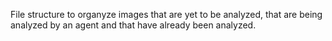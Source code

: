 File structure to organyze images that are yet to be analyzed, that are being analyzed by an agent and that have already been analyzed.
